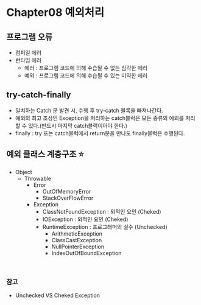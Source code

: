 # Chapter08 예외처리

## 프로그램 오류
- 컴퍼일 에러
- 런타임 에러
  - 에러 : 프로그램 코드에 의해 수습될 수 없는 심각한 에러
  - 예외 : 프로그램 코드에 의해 수습될 수 있는 미약한 에러
  

## try-catch-finally
- 일치하는 Catch 문 발견 시, 수행 후 try-catch 블록을 빠져나간다.
- 예외의 최고 조상인 Exception을 처리하는 catch블럭은 모든 종류의 예외를 처리할 수 있다.(반드시 마지막 catch블럭이어야 한다.)
- finally : try 또는 catch블럭에서 return문을 만나도 finally블럭은 수행된다.


## 예외 클래스 계층구조 ⭐️
- Object
  - Throwable
    - Error
      - OutOfMemoryError
      - StackOverFlowError
    - Exception
      - ClassNotFoundException : 외적인 요인 (Cheked)
      - IOException : 외적인 요인 (Cheked)
      - RuntimeException : 프로그래머의 실수 (Unchecked)
        - ArithmeticException
        - ClassCastException
        - NullPointerException
        - IndexOutOfBoundException
       
<br>

### 참고
* Unchecked VS Cheked Exception
